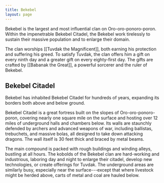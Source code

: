 ```yaml
---
title: Bekebel
layout: page
---
```


Bekebel is the largest and most influential clan on Oro-oro-ponoro-poron. Within the impenetrable Bekebel Citadel, the Bekebel work tirelessly to sustain their massive population and to enlarge their domain.

The clan worships [[Tuvdak the Magnificent]], both earning his protection and suffering his greed. To satisfy Tuvdak, the clan offers him a gift on every ninth day and a greater gift on every eighty-first day. The gifts are crafted by [[Babanak the Great]], a powerful sorcerer and the ruler of Bekebel.

## Bekebel Citadel

Bekebel has inhabited Bekebel Citadel for hundreds of years, expanding its borders both above and below ground.

Bekebel Citadel is a great fortress built on the slopes of Oro-oro-ponoro-poron, covering nearly one square mile on the surface and hosting over 12 miles of underground halls and chambers below. Its walls are staunchly defended by archers and advanced weapons of war, including ballistas, trebuchets, and massive bolas, all designed to take down attacking dragons. The wall itself is 30 feet thick and braced by metal beams.

The main compound is packed with rough buildings and winding alleys, bustling at all hours. The kobolds of the Bekebel clan are hard-working and industrious, laboring day and night to enlarge their citadel, develop new technologies, or create offerings for Tuvdak. The underground areas are similarly busy, especially near the surface---except that where livestock might be herded above, carts of metal and coal are hauled below.
